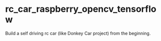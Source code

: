 # rc_car_raspberry_opencv_tensorflow
Build a self driving rc car (like Donkey Car project) from the beginning.
